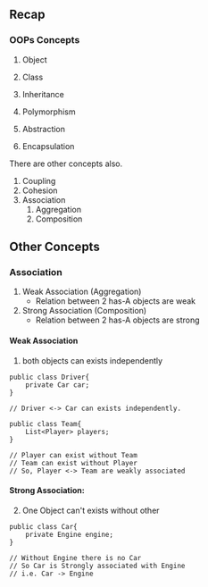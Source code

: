 ## Recap
### OOPs Concepts
1. Object
2. Class

1. Inheritance
2. Polymorphism
3. Abstraction
4. Encapsulation

There are other concepts also.

1. Coupling
2. Cohesion
3. Association
    1. Aggregation
    2. Composition


## Other Concepts
### Association
1. Weak Association (Aggregation)
    - Relation between 2 has-A objects are weak
2. Strong Association (Composition)
    - Relation between 2 has-A objects are strong

#### Weak Association
1. both objects can exists independently

```
public class Driver{
    private Car car;
}

// Driver <-> Car can exists independently.
```

```
public class Team{
    List<Player> players;
}

// Player can exist without Team
// Team can exist without Player
// So, Player <-> Team are weakly associated
```

#### Strong Association:
2. One Object can't exists without other

```
public class Car{
    private Engine engine;
}

// Without Engine there is no Car
// So Car is Strongly associated with Engine 
// i.e. Car -> Engine 
```


